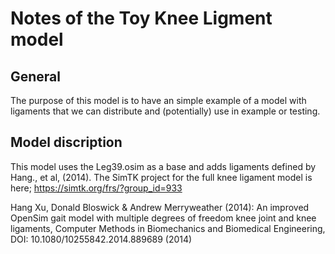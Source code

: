 # Notes of the Toy Knee Ligment model

## General
The purpose of this model is to have an simple example of a model with ligaments that we can distribute and (potentially) use in example or testing.

## Model discription
This model uses the Leg39.osim as a base and adds ligaments defined by Hang., et al, (2014). The SimTK project for the full knee ligament model is here;
https://simtk.org/frs/?group_id=933

Hang Xu, Donald Bloswick & Andrew Merryweather (2014): An improved OpenSim gait model with multiple degrees of freedom knee joint and knee ligaments, Computer Methods in Biomechanics and Biomedical Engineering, DOI: 10.1080/10255842.2014.889689 (2014)
